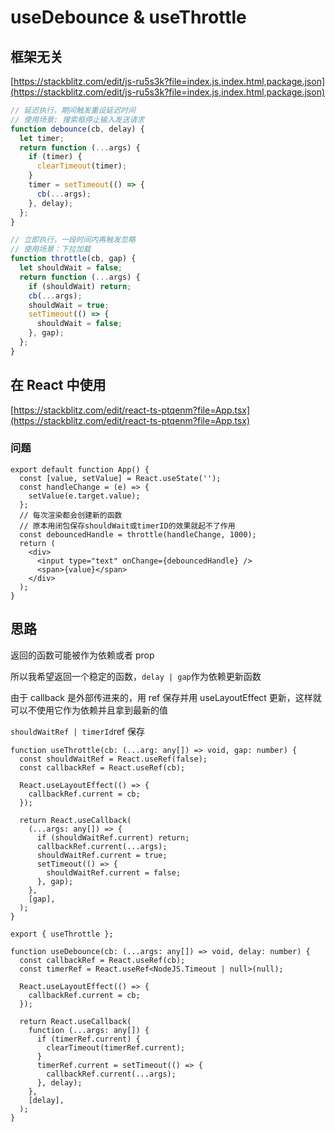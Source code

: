 # useDebounce & useThrottle

## 框架无关

[https://stackblitz.com/edit/js-ru5s3k?file=index.js,index.html,package.json](https://stackblitz.com/edit/js-ru5s3k?file=index.js,index.html,package.json)

```js | pure
// 延迟执行，期间触发重设延迟时间
// 使用场景: 搜索框停止输入发送请求
function debounce(cb, delay) {
  let timer;
  return function (...args) {
    if (timer) {
      clearTimeout(timer);
    }
    timer = setTimeout(() => {
      cb(...args);
    }, delay);
  };
}

// 立即执行，一段时间内再触发忽略
// 使用场景：下拉加载
function throttle(cb, gap) {
  let shouldWait = false;
  return function (...args) {
    if (shouldWait) return;
    cb(...args);
    shouldWait = true;
    setTimeout(() => {
      shouldWait = false;
    }, gap);
  };
}
```

## 在 React 中使用

[https://stackblitz.com/edit/react-ts-ptqenm?file=App.tsx](https://stackblitz.com/edit/react-ts-ptqenm?file=App.tsx)

### 问题

```tsx | pure
export default function App() {
  const [value, setValue] = React.useState('');
  const handleChange = (e) => {
    setValue(e.target.value);
  };
  // 每次渲染都会创建新的函数
  // 原本用闭包保存shouldWait或timerID的效果就起不了作用
  const debouncedHandle = throttle(handleChange, 1000);
  return (
    <div>
      <input type="text" onChange={debouncedHandle} />
      <span>{value}</span>
    </div>
  );
}
```

## 思路

返回的函数可能被作为依赖或者 prop

所以我希望返回一个稳定的函数，`delay | gap`作为依赖更新函数

由于 callback 是外部传进来的，用 ref 保存并用 useLayoutEffect 更新，这样就可以不使用它作为依赖并且拿到最新的值

`shouldWaitRef | timerId`ref 保存

```tsx | pure
function useThrottle(cb: (...arg: any[]) => void, gap: number) {
  const shouldWaitRef = React.useRef(false);
  const callbackRef = React.useRef(cb);

  React.useLayoutEffect(() => {
    callbackRef.current = cb;
  });

  return React.useCallback(
    (...args: any[]) => {
      if (shouldWaitRef.current) return;
      callbackRef.current(...args);
      shouldWaitRef.current = true;
      setTimeout(() => {
        shouldWaitRef.current = false;
      }, gap);
    },
    [gap],
  );
}

export { useThrottle };
```

```tsx | pure
function useDebounce(cb: (...args: any[]) => void, delay: number) {
  const callbackRef = React.useRef(cb);
  const timerRef = React.useRef<NodeJS.Timeout | null>(null);

  React.useLayoutEffect(() => {
    callbackRef.current = cb;
  });

  return React.useCallback(
    function (...args: any[]) {
      if (timerRef.current) {
        clearTimeout(timerRef.current);
      }
      timerRef.current = setTimeout(() => {
        callbackRef.current(...args);
      }, delay);
    },
    [delay],
  );
}
```
